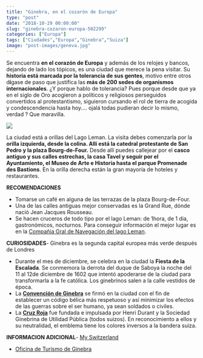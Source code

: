 ```yaml
---
title: "Ginebra, en el cozarón de Europa"
type: "post"
date: "2018-10-29 00:00:00"
slug: "ginebra-cozaron-europa-502299"
categories: ["Europa"]
tags: ["Ciudades","Europa","Ginebra","Suiza"]
image: "post-images/geneva.jpg"
---
```


   
  
Se encuentra **en el corazón de Europa** y además de los relojes y bancos, dejando de lado los tópicos, es una ciudad que merece la pena visitar. Su **historia está marcada por la tolerancia de sus gentes**, motivo entre otros d**í**gase de paso que justifica las **más de 200 sedes de organismos internacionales**. ¿Y porque hablo de tolerancia? Pues porque desde que ya en el siglo de Oro acogieron a políticos y religiosos perseguidos convertidos al protestantismo, siguieron cursando el rol de tierra de acogida y condescendencia hasta hoy.... ojalá todas pudieran decir lo mismo, verdad ? Que maravilla.  
  
![](post-images/geneva.jpg)  
  
La ciudad está a orillas del Lago Leman. La visita debes comenzarla por la **orilla izquierda, desde la colina. Allí está la catedral protestante de San Pedro y la plaza Bourg-de-Four.** Desde allí puedes callejear por el **casco antiguo y sus calles estrechas, la casa Tavel y seguir por el Ayuntamiento, el Museo de Arte e Historia hasta el parque Promenade des Bastions**. En la orilla derecha están la gran mayoría de hoteles y restaurantes.  
  
**RECOMENDACIONES**

- Tomarse un café en alguna de las terrazas de la plaza Bourg-de-Four.
- Una de las calles antiguas mejor conservadas es la Grand Rue, dónde nació Jean Jacques Rousseau.
- Se hacen cruceros de todo tipo por el lago Leman: de 1hora, de 1 dia, gastronómicos, nocturnos. Para conseguir información el mejor lugar es en la [Compañia Gral de Navegación del lago Leman](http://www.cgn.ch/eng).

**CURIOSIDADES**- Ginebra es la segunda capital europea más verde después de Londres
- Durante el mes de diciembre, se celebra en la ciudad la **Fiesta de la Escalada**. Se conmemora la derrota del duque de Saboya la noche del 11 al 12de diciembre de 1602 que intentó apoderarse de la ciudad para transformarla a la fe católica. Los ginebrinos salen a la calle vestidos de época.
- La **[Convención de Ginebra](http://es.wikipedia.org/wiki/Convenciones_de_Ginebra)** se firmó en la ciudad con el fin de establecer un código bélica más respetuoso y así minimizar los efectos de las guerras sobre el ser humano, ya sean soldados o civiles.
- La [ **Cruz Roja**](http://es.wikipedia.org/wiki/Cruz_Roja) fue fundada e impulsada por Henri Durant y la Sociedad Ginebrina de Utilidad Pública (todos suizos). En reconocimiento a ellos y su neutralidad, el emblema tiene los colores inversos a la bandera suiza.

**INFORMACION ADICIONAL**- [My Switzerland](http://www.myswitzerland.com/es/inicio.html)
- [Oficina de Turismo de Ginebra](http://www.geneve-tourisme.ch/?rubrique=0000000849)